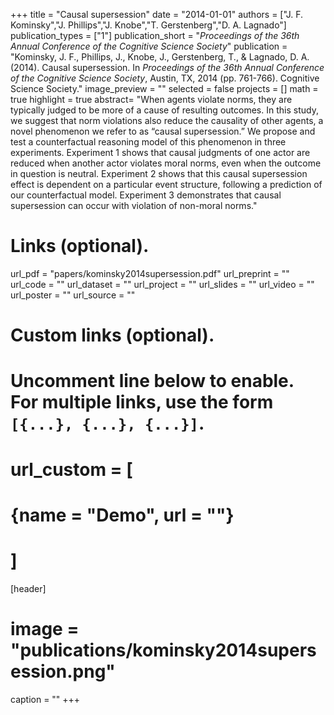 +++
title = "Causal supersession"
date = "2014-01-01"
authors = ["J. F. Kominsky","J. Phillips","J. Knobe","T. Gerstenberg","D. A. Lagnado"]
publication_types = ["1"]
publication_short = "_Proceedings of the 36th Annual Conference of the Cognitive Science Society_"
publication = "Kominsky, J. F., Phillips, J., Knobe, J., Gerstenberg, T., & Lagnado, D. A. (2014). Causal supersession. In _Proceedings of the 36th Annual Conference of the Cognitive Science Society_, Austin, TX, 2014 (pp. 761-766). Cognitive Science Society."
image_preview = ""
selected = false
projects = []
math = true
highlight = true
abstract= "When agents violate norms, they are typically judged to be more of a cause of resulting outcomes. In this study, we suggest that norm violations also reduce the causality of other agents, a novel phenomenon we refer to as “causal supersession.” We propose and test a counterfactual reasoning model of this phenomenon in three experiments. Experiment 1 shows that causal judgments of one actor are reduced when another actor violates moral norms, even when the outcome in question is neutral. Experiment 2 shows that this causal supersession effect is dependent on a particular event structure, following a prediction of our counterfactual model. Experiment 3 demonstrates that causal supersession can occur with violation of non-moral norms."

# Links (optional).
url_pdf = "papers/kominsky2014supersession.pdf"
url_preprint = ""
url_code = ""
url_dataset = ""
url_project = ""
url_slides = ""
url_video = ""
url_poster = ""
url_source = ""

# Custom links (optional).
#   Uncomment line below to enable. For multiple links, use the form `[{...}, {...}, {...}]`.
# url_custom = [
# {name = "Demo", url = ""}
# ]

[header]
# image = "publications/kominsky2014supersession.png"
caption = ""
+++
